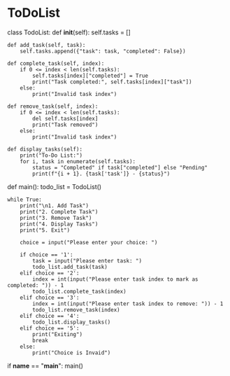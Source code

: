 # ToDoList
class TodoList:
    def __init__(self):
        self.tasks = []

    def add_task(self, task):
        self.tasks.append({"task": task, "completed": False})

    def complete_task(self, index):
        if 0 <= index < len(self.tasks):
            self.tasks[index]["completed"] = True
            print("Task completed:", self.tasks[index]["task"])
        else:
            print("Invalid task index")

    def remove_task(self, index):
        if 0 <= index < len(self.tasks):
            del self.tasks[index]
            print("Task removed")
        else:
            print("Invalid task index")

    def display_tasks(self):
        print("To-Do List:")
        for i, task in enumerate(self.tasks):
            status = "Completed" if task["completed"] else "Pending"
            print(f"{i + 1}. {task['task']} - {status}")


def main():
    todo_list = TodoList()

    while True:
        print("\n1. Add Task")
        print("2. Complete Task")
        print("3. Remove Task")
        print("4. Display Tasks")
        print("5. Exit")

        choice = input("Please enter your choice: ")

        if choice == '1':
            task = input("Please enter task: ")
            todo_list.add_task(task)
        elif choice == '2':
            index = int(input("Please enter task index to mark as completed: ")) - 1
            todo_list.complete_task(index)
        elif choice == '3':
            index = int(input("Please enter task index to remove: ")) - 1
            todo_list.remove_task(index)
        elif choice == '4':
            todo_list.display_tasks()
        elif choice == '5':
            print("Exiting")
            break
        else:
            print("Choice is Invaid")


if __name__ == "__main__":
    main()
